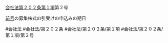 [会社法第２０２条第１項](会社法＿＿＿＿第２０２条第１項)第２号

[前号](会社法＿＿＿＿第２０２条第１項第１号)の募集株式の引受けの申込みの期日


#会社法
#会社法/第２０２条
#会社法/第２０２条/第１項
#会社法/第２０２条/第１項/第２号
